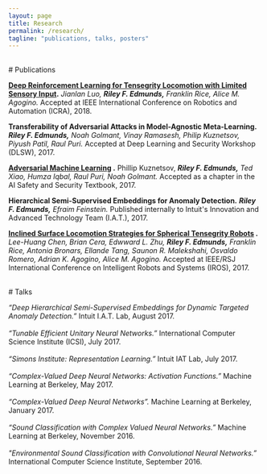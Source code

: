 ```yaml
---
layout: page
title: Research
permalink: /research/
tagline: "publications, talks, posters"
---
```


<br>
# Publications

**<a href="http://rileyedmunds.com/download/icra2018.pdf" target="_blank">Deep Reinforcement Learning for Tensegrity Locomotion with Limited Sensory Input</a>.** *Jianlan Luo, **Riley F. Edmunds,** Franklin Rice, Alice M. Agogino.* Accepted at IEEE International Conference on Robotics and Automation (ICRA), 2018.

**Transferability of Adversarial Attacks in Model-Agnostic Meta-Learning.** ***Riley F. Edmunds,*** *Noah Golmant, Vinay Ramasesh, Philip Kuznetsov, Piyush Patil, Raul Puri.* Accepted at Deep Learning and Security Workshop (DLSW), 2017. 

**<a href="http://rileyedmunds.com/download/adversarial-machine-learning" target="_blank">Adversarial Machine Learning</a>
.** Phillip Kuznetsov, ***Riley F. Edmunds,** Ted Xiao, Humza Iqbal, Raul Puri, Noah Golmant.* Accepted as a chapter in the AI Safety and Security Textbook, 2017.

**Hierarchical Semi-Supervised Embeddings for Anomaly Detection.** ***Riley F. Edmunds,** Efraim Feinstein.* Published internally to Intuit's Innovation and Advanced Technology Team (I.A.T.), 2017.


**<a href="http://rileyedmunds.com/download/iros2017.pdf" target="_blank">Inclined Surface Locomotion Strategies for Spherical Tensegrity Robots</a>
.** *Lee-Huang Chen, Brian Cera, Edwward L. Zhu, **Riley F. Edmunds,** Franklin Rice, Antonia Bronars, Ellande Tang, Saunon R. Malekshahi, Osvaldo Romero, Adrian K. Agogino, Alice M. Agogino.* Accepted at IEEE/RSJ International Conference on Intelligent Robots and Systems (IROS), 2017.


<br>
# Talks

*“Deep Hierarchical Semi-Supervised Embeddings for Dynamic Targeted Anomaly Detection.”* Intuit I.A.T. Lab, August 2017.
<br><br>
*“Tunable Efficient Unitary Neural Networks.”* International Computer Science Institute (ICSI), July 2017.
<br><br>
*“Simons Institute: Representation Learning.”* Intuit IAT Lab, July 2017.
<br><br>
*“Complex-Valued Deep Neural Networks: Activation Functions.”* Machine Learning at Berkeley, May 2017.
<br><br>
 *“Complex-Valued Deep Neural Networks”.* Machine Learning at Berkeley, January 2017.
 <br><br>
 *“Sound Classification with Complex Valued Neural Networks.”* Machine Learning at Berkeley, November 2016.
 <br><br>
*"Environmental Sound Classification with Convolutional Neural Networks.”* International Computer Science Institute, September 2016. 


